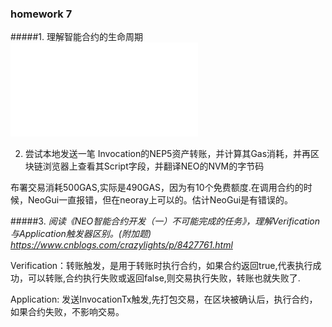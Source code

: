 
### homework 7

#####1. 理解智能合约的生命周期
![res](lifecircle.pdf)


2. 尝试本地发送一笔 Invocation的NEP5资产转账，并计算其Gas消耗，并再区块链浏览器上查看其Script字段，并翻译NEO的NVM的字节码

布署交易消耗500GAS,实际是490GAS，因为有10个免费额度.在调用合约的时候，NeoGui一直报错，但在neoray上可以的。估计NeoGui是有错误的。





#####3. *阅读《NEO智能合约开发（一）不可能完成的任务》，理解Verification与Application触发器区别。(附加题) https://www.cnblogs.com/crazylights/p/8427761.html*

Verification：转账触发，是用于转账时执行合约，如果合约返回true,代表执行成功，可以转账,合约执行失败或返回false,则交易执行失败，转账也就失败了.

Application: 发送InvocationTx触发,先打包交易，在区块被确认后，执行合约，如果合约失败，不影响交易。